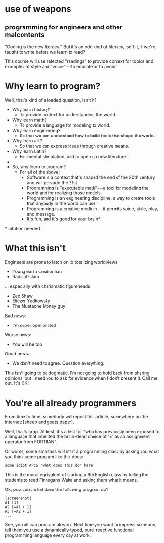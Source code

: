 # use of weapons
## programming for engineers and other malcontents

"Coding is the new literacy."
But it's an odd kind of literacy, isn't it, if we're taught to write before we learn to read?

This course will use selected "readings" to provide context for topics and examples of style and "voice"---to emulate or to avoid!

# Why learn to program?
Well, that's kind of a loaded question, isn't it?
* Why learn history?
  * To provide context for understanding the world.
* Why learn math?
  * To provide a language for modeling to world.
* Why learn engineering?
  * So that we can understand how to build tools that shape the world.
* Why learn art?
  * So that we can express ideas through creative means.
* Why learn Latin?
  * For mental stimulation, and to open up new literature.
* ...
* So, why learn to program?
  * For all of the above!
    * Software is a context that's shaped the end of the 20th century and will pervade the 21st.
    * Programming is "executable math"---a tool for modeling the world and for realizing those models.
    * Programming is an engineering discipline, a way to create tools that anybody in the world can use.
    * Programming is a creative medium---it permits voice, style, play, and message.
    * It's fun, and it's good for your brain*!

\* citation needed

# What this isn't
Engineers are prone to latch on to totalizing worldviews
* Young earth creationism
* Radical Islam

... especially with charismatic figureheads
* Zed Shaw
* Eliezer Yudkowsky
* The Mustache Money guy

Bad news:
* I'm super opinionated

Worse news:  
* You will be too

Good news:
* We don't need to agree. Question everything.

This isn't going to be dogmatic.
I'm not going to hold back from sharing opinions, but I need you to ask for evidence when I don't present it. Call me out. It's OK!

# You're all already programmers
From time to time, somebody will repost this article, somewhere on the internet:
[sheep and goats paper].

Well, that's crap. At best, it's a test for "who has previously been exposed to a language that inherited the brain-dead choice of '=' as an assignment operator from FORTRAN".

Or worse, some smartass will start a programming class by asking you what you think some program like this does:
```
some idiot APCS "what does this do" here
```
This is the moral equivalent of starting a 6th English class by telling the students to read Finnegans Wake and asking them what it means.


Ok, pop quiz: what does the following program do?
```
[screenshot]
A1 [1]
A2 [=A1 + 1]
A3 [=A2 + 1]
...
```

See, you all can program already! Next time you want to impress someone, tell them you use a dynamically-typed, pure, reactive functional programming language every day at work.
